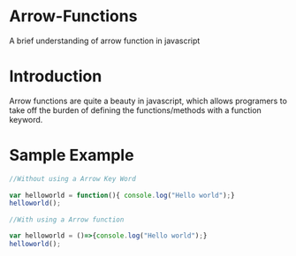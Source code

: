 # Arrow-Functions
A brief understanding of arrow function in javascript

# Introduction
Arrow functions are quite a beauty in javascript, which allows programers to take off the burden of defining the functions/methods with a function keyword.

# Sample Example

```javascript
//Without using a Arrow Key Word                                   
                                                              
var helloworld = function(){ console.log("Hello world");}     
helloworld();                                                 
                                                              
//With using a Arrow function 

var helloworld = ()=>{console.log("Hello world");}
helloworld();
```
